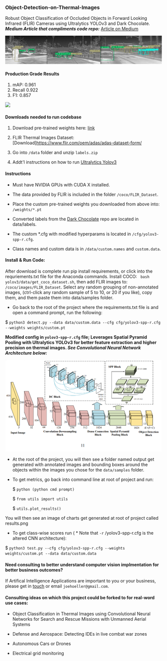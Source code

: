 ### Object-Detection-on-Thermal-Images
Robust Object Classification of Occluded Objects in Forward Looking Infrared (FLIR) Cameras using Ultralytics YOLOv3 and Dark Chocolate. <strong><em>Medium Article that compliments code repo:</em></strong> [Article on Medium](https://medium.com/@joehoeller/object-detection-on-thermal-images-f9526237686a)

![](example.png)

#### Production Grade Results

   1. mAP: 0.961 
   2. Recall 0.922 
   3. F1: 0.857
   
![](https://github.com/joehoeller/Object-Detection-on-Thermal-Images/blob/master/results.png)

#### Downloads needed to run codebase
  
   1. Download pre-trained weights here: [link](https://drive.google.com/drive/folders/1dV0OmvG4eZFtnh5WF0mby-jhkVy-HVco?usp=sharing)
   
   2. FLIR Thermal Images Dataset: [Download]https://www.flir.com/oem/adas/adas-dataset-form/

   3. Go into ```/data``` folder and unzip ```labels.zip```
   
   4. Addt'l instructions on how to run [Ultralytics Yolov3](https://github.com/ultralytics/yolov3)

#### Instructions

- Must have NVIDIA GPUs with CUDA X installed.

- The data provided by FLIR is included in the folder ```/coco/FLIR_Dataset```. 

- Place the custom pre-trained weights you downloaded from above into: ```/weights/*.pt``` 

- Converted labels from the [Dark Chocolate](https://github.com/joehoeller/Dark-Chocolate) repo are located in data/labels.

- The custom *.cfg with modified hyperparams is located in ```/cfg/yolov3-spp-r.cfg```.

- Class names and custom data is in ```/data/custom.names``` and ```custom.data```.


#### Install & Run Code:

After download is complete run pip install requirements, or click into the requriements.txt file for the Anaconda commands.
Install COCO: ``` bash yolov3/data/get_coco_dataset.sh```, then add FLIR images to: ```/coco/images/FLIR_Dataset```. Select any random grouping of non-annotated images, (ctrl-click any random sample of 5 to 10, or 20 if you like), copy them, and them paste them into data/samples folder.

- Go back to the root of the project where the requirements.txt file is and open a command prompt, run the following:

$  ```python3 detect.py --data data/custom.data --cfg cfg/yolov3-spp-r.cfg --weights weights/custom.pt```

<strong>Modified config in ```yolov3-spp-r.cfg``` file; Leverages Spatial Pyramid Pooling with Ultralytics YOLOv3 for better feature extraction and higher precision on thermal images. <em>See Convolutional Neural Network Architecture below:</em></strong>

![](1_h-SYoymeVq5hSK3Vv3C-Ig.png)

- At the root of the project, you will then see a folder named output get generated with annotated images and bounding boxes around the objects within the images you chose for the ``data/samples`` folder.

- To get metrics, go back into command line at root of project and run: 

  $ ```python (python cmd prompt)```
  
  $ ```from utils import utils```
  
  $ ```utils.plot_results()```
  

You will then see an image of charts get generated at root of project called results.png

- To get class-wise scores run ( * Note that ```-r``` /yolov3-spp-r.cfg is the altered CNN architecture):

$ ```python3 test.py --cfg cfg/yolov3-spp-r.cfg --weights weights/custom.pt --data data/custom.data```


#### Need consulting to better understand computer vision implmentation for better business outcomes?
If Artifical Intelligence Applications are important to you or your business, please get in [touch](https://www.linkedin.com/in/computer-vision-engineer/) or email ```joehoeller@gmail.com```.

#### Consulting ideas on which this project could be forked to for real-word use cases:

- Object Classification in Thermal Images using Convolutional Neural Networks for Search and Rescue Missions with Unmanned Aerial Systems

- Defense and Aerospace: Detecting IDEs in live combat war zones

- Autonomous Cars or Drones

- Electrical grid monitoring


